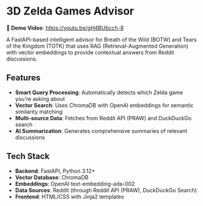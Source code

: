 # 3D Zelda Games Advisor

**🎥 Demo Video**: https://youtu.be/gH4BUbcch-8

A FastAPI-based intelligent advisor for Breath of the Wild (BOTW) and Tears of the Kingdom (TOTK) that uses RAG (Retrieval-Augmented Generation) with vector embeddings to provide contextual answers from Reddit discussions.

## Features

- **Smart Query Processing**: Automatically detects which Zelda game you're asking about
- **Vector Search**: Uses ChromaDB with OpenAI embeddings for semantic similarity matching
- **Multi-source Data**: Fetches from Reddit API (PRAW) and DuckDuckGo search
- **AI Summarization**: Generates comprehensive summaries of relevant discussions

## Tech Stack

- **Backend**: FastAPI, Python 3.12+
- **Vector Database**: ChromaDB
- **Embeddings**: OpenAI text-embedding-ada-002
- **Data Sources**: Reddit (through Reddit API (PRAW), DuckDuckGo Search)
- **Frontend**: HTML/CSS with Jinja2 templates


